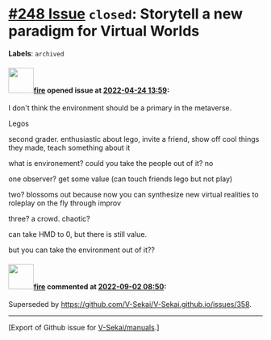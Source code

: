 # [\#248 Issue](https://github.com/V-Sekai/manuals/issues/248) `closed`: Storytell a new paradigm for Virtual Worlds
**Labels**: `archived`


#### <img src="https://avatars.githubusercontent.com/u/32321?u=c2e06a3d2b49a467aa907e54aa259516440267cc&v=4" width="50">[fire](https://github.com/fire) opened issue at [2022-04-24 13:59](https://github.com/V-Sekai/manuals/issues/248):

I don't think the environment should be a primary in the metaverse.

Legos

second grader. enthusiastic about lego, invite a friend, show off cool things they made, teach something about it

what is environement?
could you take the people out of it? no

one observer? get some value (can touch friends lego but not play)

two? blossoms out because now you can synthesize new virtual realities to roleplay on the fly through improv

three? a crowd. chaotic?

can take HMD to 0, but there is still value.

but you can take the environment out of it??

#### <img src="https://avatars.githubusercontent.com/u/32321?u=c2e06a3d2b49a467aa907e54aa259516440267cc&v=4" width="50">[fire](https://github.com/fire) commented at [2022-09-02 08:50](https://github.com/V-Sekai/manuals/issues/248#issuecomment-1235242422):

Superseded by https://github.com/V-Sekai/V-Sekai.github.io/issues/358.


-------------------------------------------------------------------------------



[Export of Github issue for [V-Sekai/manuals](https://github.com/V-Sekai/manuals).]
